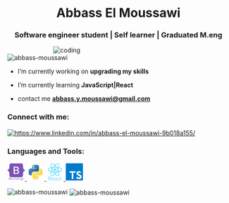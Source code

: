 <h1 align="center">Abbass El Moussawi</h1>
<h3 align="center">Software engineer student | Self learner | Graduated M.eng</h3>
<img align="right" alt="coding" width="400" src="https://encrypted-tbn0.gstatic.com/images?q=tbn:ANd9GcT7iUHeYH6U6OrmAOQMRvuo0pXDaLsmQ9upKAYXCpsAWKGzw45Fzc9ZfzO-7-sh_3YV_gw&usqp=CAU">
<p align="left"> <img src="https://komarev.com/ghpvc/?username=abbass-moussawi&label=Profile%20views&color=0e75b6&style=flat" alt="abbass-moussawi" /> </p>

- I’m currently working on **upgrading my skills**

- I’m currently learning **JavaScript|React**

-  contact me **abbass.y.moussawi@gmail.com**

<h3 align="left">Connect with me:</h3>
<p align="left">
<a href="https://linkedin.com/in/https://www.linkedin.com/in/abbass-el-moussawi-9b018a155/" target="blank"><img align="center" src="https://raw.githubusercontent.com/rahuldkjain/github-profile-readme-generator/master/src/images/icons/Social/linked-in-alt.svg" alt="https://www.linkedin.com/in/abbass-el-moussawi-9b018a155/" height="30" width="40" /></a>
</p>

<h3 align="left">Languages and Tools:</h3>
<p align="left"> <a href="https://getbootstrap.com" target="_blank" rel="noreferrer"> <img src="https://raw.githubusercontent.com/devicons/devicon/master/icons/bootstrap/bootstrap-plain-wordmark.svg" alt="bootstrap" width="40" height="40"/> </a> <a href="https://www.python.org" target="_blank" rel="noreferrer"> <img src="https://raw.githubusercontent.com/devicons/devicon/master/icons/python/python-original.svg" alt="python" width="40" height="40"/> </a> <a href="https://reactjs.org/" target="_blank" rel="noreferrer"> <img src="https://raw.githubusercontent.com/devicons/devicon/master/icons/react/react-original-wordmark.svg" alt="react" width="40" height="40"/> </a> <a href="https://www.typescriptlang.org/" target="_blank" rel="noreferrer"> <img src="https://raw.githubusercontent.com/devicons/devicon/master/icons/typescript/typescript-original.svg" alt="typescript" width="40" height="40"/> </a> </p>

<p><img align="left" src="https://github-readme-stats.vercel.app/api/top-langs?username=abbass-moussawi&show_icons=true&locale=en&layout=compact" alt="abbass-moussawi" /></p>

<p>&nbsp;<img align="center" src="https://github-readme-stats.vercel.app/api?username=abbass-moussawi&show_icons=true&locale=en" alt="abbass-moussawi" /></p>
